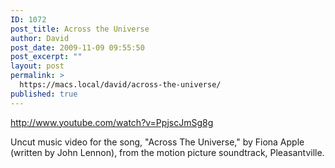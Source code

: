 ```yaml
---
ID: 1072
post_title: Across the Universe
author: David
post_date: 2009-11-09 09:55:50
post_excerpt: ""
layout: post
permalink: >
  https://macs.local/david/across-the-universe/
published: true
---
```

http://www.youtube.com/watch?v=PpjscJmSg8g

Uncut music video for the song, "Across The Universe," by Fiona Apple (written by John Lennon), from the motion picture soundtrack, Pleasantville.